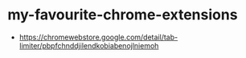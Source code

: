 my-favourite-chrome-extensions
==============================
- https://chromewebstore.google.com/detail/tab-limiter/pbpfchnddjilendkobiabenojlniemoh
